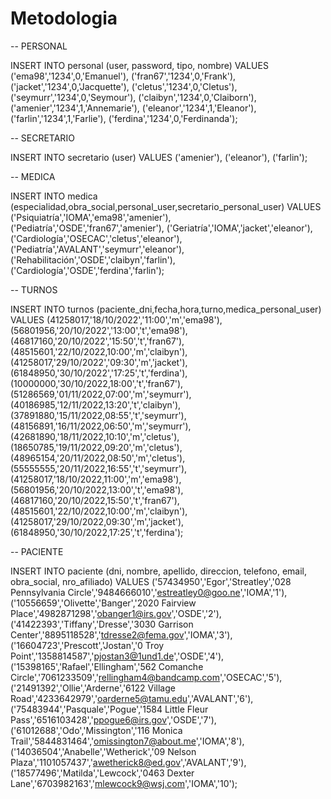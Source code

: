 # Metodologia

-- PERSONAL

INSERT INTO personal (user, password, tipo, nombre) 
VALUES ('ema98','1234',0,'Emanuel'),
('fran67','1234',0,'Frank'),
('jacket','1234',0,'Jacquette'), 
('cletus','1234',0,'Cletus'), 
('seymurr','1234',0,'Seymour'), 
('claibyn','1234',0,'Claiborn'), 
('amenier','1234',1,'Annemarie'), 
('eleanor','1234',1,'Eleanor'), 
('farlin','1234',1,'Farlie'), 
('ferdina','1234',0,'Ferdinanda');

-- SECRETARIO

INSERT INTO secretario (user) 
VALUES ('amenier'), ('eleanor'), ('farlin');

-- MEDICA

INSERT INTO medica (especialidad,obra_social,personal_user,secretario_personal_user) 
VALUES ('Psiquiatría','IOMA','ema98','amenier'), ('Pediatría','OSDE','fran67','amenier'), ('Geriatría','IOMA','jacket','eleanor'), ('Cardiología','OSECAC','cletus','eleanor'), ('Pediatría','AVALANT','seymurr','eleanor'), ('Rehabilitación','OSDE','claibyn','farlin'), ('Cardiología','OSDE','ferdina','farlin');

-- TURNOS

INSERT INTO turnos (paciente_dni,fecha,hora,turno,medica_personal_user) 
VALUES (41258017,'18/10/2022','11:00','m','ema98'), 
(56801956,'20/10/2022','13:00','t','ema98'), 
(46817160,'20/10/2022','15:50','t','fran67'), 
(48515601,'22/10/2022,10:00','m','claibyn'), 
(41258017,'29/10/2022','09:30','m','jacket'), 
(61848950,'30/10/2022','17:25','t','ferdina'), 
(10000000,'30/10/2022,18:00','t','fran67'), 
(51286569,'01/11/2022,07:00','m','seymurr'), 
(40186985,'12/11/2022,13:20','t','claibyn'), 
(37891880,'15/11/2022,08:55','t','seymurr'), 
(48156891,'16/11/2022,06:50','m','seymurr'), 
(42681890,'18/11/2022,10:10','m','cletus'), 
(18650785,'19/11/2022,09:20','m','cletus'), 
(48965154,'20/11/2022,08:50','m','cletus'), 
(55555555,'20/11/2022,16:55','t','seymurr'),
(41258017,'18/10/2022,11:00','m','ema98'), 
(56801956,'20/10/2022,13:00','t','ema98'), 
(46817160,'20/10/2022,15:50','t','fran67'), 
(48515601,'22/10/2022,10:00','m','claibyn'), 
(41258017,'29/10/2022,09:30','m','jacket'), 
(61848950,'30/10/2022,17:25','t','ferdina');

-- PACIENTE

INSERT INTO paciente (dni, nombre, apellido, direccion, telefono, email, obra_social, nro_afiliado) 
VALUES ('57434950','Egor','Streatley','028 Pennsylvania Circle','9484666010','estreatley0@goo.ne','IOMA','1'), 
('10556659','Olivette','Banger','2020 Fairview Place','4982871298','obanger1@irs.gov','OSDE','2'), 
('41422393','Tiffany','Dresse','3030 Garrison Center','8895118528','tdresse2@fema.gov','IOMA','3'), 
('16604723','Prescott','Jostan','0 Troy Point','1358814587','pjostan3@1und1.de','OSDE','4'), 
('15398165','Rafael','Ellingham','562 Comanche Circle','7061233509','rellingham4@bandcamp.com','OSECAC','5'), 
('21491392','Ollie','Arderne','6122 Village Road','4233642979','oarderne5@tamu.edu','AVALANT','6'), 
('75483944','Pasquale','Pogue','1584 Little Fleur Pass','6516103428','ppogue6@irs.gov','OSDE','7'), 
('61012688','Odo','Missington','116 Monica Trail','5844831464','omissington7@about.me','IOMA','8'), 
('14036504','Anabelle','Wetherick','09 Nelson Plaza','1101057437','awetherick8@ed.gov','AVALANT','9'), 
('18577496','Matilda','Lewcock','0463 Dexter Lane','6703982163','mlewcock9@wsj.com','IOMA','10');
